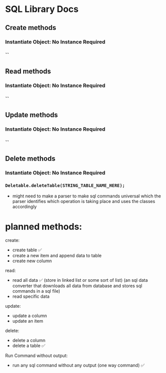 # SQL Library Docs

## Create methods
### Instantiate Object: No Instance Required
### ``

## Read methods
### Instantiate Object: No Instance Required
### ``

## Update methods
### Instantiate Object: No Instance Required
### ``

## Delete methods
### Instantiate Object: No Instance Required
### `Deletable.deleteTable(STRING_TABLE_NAME_HERE);`

- might need to make a parser to make sql commands
universal which the parser identifies which operation is
taking place and uses the classes accordingly

# planned methods:
create:
- create table ✅
- create a new item and append data to table
- create new column

read:
- read all data ✅
  (store in linked list or some sort of list)
  (an sql data converter that downloads all data from database and stores sql commands in a sql file)
- read specific data

update:
- update a column
- update an item 

delete:
- delete a column
- delete a table ✅

Run Command without output:
- run any sql command without any output (one way command) ✅